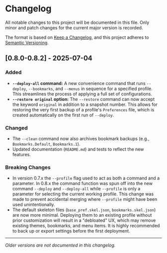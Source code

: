 # Changelog

All notable changes to this project will be documented in this file. Only minor and patch changes for the current major version is recorded.

The format is based on [Keep a Changelog](https://keepachangelog.com/en/1.0.0/),
and this project adheres to [Semantic Versioning](https://semver.org/spec/v2.0.0.html).

## [0.8.0-0.8.2]  - 2025-07-04

### Added
- **`--deploy-all` command:** A new convenience command that runs `--deploy`, `--bookmarks`, and `--menus` in sequence for a specified profile. This streamlines the process of applying a full set of configurations.
- **`--restore original` option:** The `--restore` command can now accept the keyword `original` in addition to a snapshot number. This allows for restoring the very first backup of a profile's `Preferences` file, which is created automatically on the first run of `--deploy`.

### Changed
- The `--clean` command now also archives bookmark backups (e.g., `Bookmarks.Default`, `Bookmarks.1`).
- Updated documentation (`README.md`) and tests to reflect the new features.

### Breaking Changes
- In version 0.7.x the `--profile` flag used to act as both a command and a parameter. In 0.8.x the command function was spun off into the new command `--deploy` and `--deploy-all` while `--profile` is only a parameter for selecting the current working profile. This change was made to prevent accidental merging where  `--profile` might have been used unintentionally.
- The default skeleton files (`base_pref.skel.json`, `bookmarks.skel.json`) are now more minimal. Deploying them to an existing profile without prior customization will result in a "debloated" UX, which may remove existing themes, bookmarks, and menu items. It is highly recommended to back up or export settings before the first deployment.

---
*Older versions are not documented in this changelog.*
